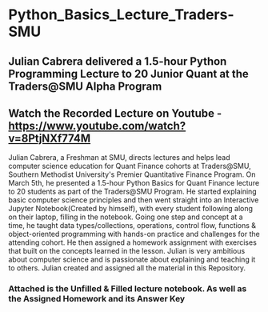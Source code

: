 # Python_Basics_Lecture_Traders-SMU

## Julian Cabrera delivered a 1.5-hour Python Programming Lecture to 20 Junior Quant at the Traders@SMU Alpha Program 

## Watch the Recorded Lecture on Youtube - https://www.youtube.com/watch?v=8PtjNXf774M

Julian Cabrera, a Freshman at SMU, directs lectures and helps lead computer science education for Quant Finance cohorts at Traders@SMU, Southern Methodist University's Premier Quantitative Finance Program. On March 5th, he presented a 1.5-hour Python Basics for Quant Finance lecture to 20 students as part of the Traders@SMU Program. He started explaining basic computer science principles and then went straight into an Interactive Jupyter Notebook(Created by himself), with every student following along on their laptop, filling in the notebook. Going one step and concept at a time, he taught data types/collections, operations, control flow, functions & object-oriented programming with hands-on practice and challenges for the attending cohort. He then assigned a homework assignment with exercises that built on the concepts learned in the lesson. Julian is very ambitious about computer science and is passionate about explaining and teaching it to others. Julian created and assigned all the material in this Repository.

### Attached is the Unfilled & Filled lecture notebook. As well as the Assigned Homework and its Answer Key
